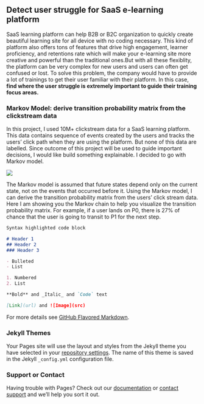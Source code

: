 ## Detect user struggle for SaaS e-learning platform

SaaS learning platform can help B2B or B2C organization to quickly create beautiful learning site for all device with no coding necessary. This kind of platform also offers tons of features that drive high engagement, learner proficiency, and retentions rate which will make your e-learning site more creative and powerful than the traditional ones.But with all these flexiblity, the platform can be very complex for new users and users can often get confused or lost. To solve this problem, the company would have to provide a lot of trainings to get their user familiar with their platform. In this case, **find where the user struggle is extremely important to guide their training focus areas.**

### Markov Model: derive transition probability matrix from the clickstream data

In this project, I used 10M+ clickstream data for a SaaS learning platform. This data contains sequence of events created by the users and tracks the users’ click path when they are using the platform. But none of this data are labelled. Since outcome of this project will be used to guide important decisions, I would like build something explainable. I decided to go with Markov model.

 <img src='https://github.com/chengfangzhou20.github.io/transition prob.PNG'>
 
The Markov model is assumed that future states depend only on the current state, not on the events that occurred before it. Using the Markov model, I can derive the transition probability matrix from the users’ click stream data. Here I am showing you the Markov chain to help you visualize the transition probability matrix. For example, if a user lands on P0, there is 27% of chance that the user is going to transit to P1 for the next step.


```markdown
Syntax highlighted code block

# Header 1
## Header 2
### Header 3

- Bulleted
- List

1. Numbered
2. List

**Bold** and _Italic_ and `Code` text

[Link](url) and ![Image](src)
```

For more details see [GitHub Flavored Markdown](https://guides.github.com/features/mastering-markdown/).

### Jekyll Themes

Your Pages site will use the layout and styles from the Jekyll theme you have selected in your [repository settings](https://github.com/chengfangzhou20/chengfangzhou20.github.io/settings). The name of this theme is saved in the Jekyll `_config.yml` configuration file.

### Support or Contact

Having trouble with Pages? Check out our [documentation](https://docs.github.com/categories/github-pages-basics/) or [contact support](https://github.com/contact) and we’ll help you sort it out.

